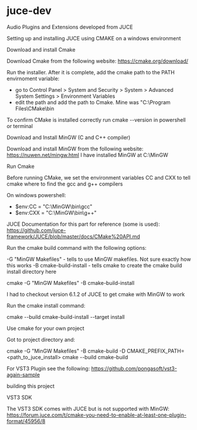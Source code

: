 # juce-dev
Audio Plugins and Extensions developed from JUCE


Setting up and installing JUCE using CMAKE on a windows environment

Download and install Cmake

Download Cmake from the following website:
https://cmake.org/download/

Run the installer. After it is complete, add the cmake path to the PATH envirnoment variable:

- go to Control Panel > System and Security > System > Advanced System Settings > Environment Variables
- edit the path and add the path to Cmake. Mine was "C:\Program Files\CMake\bin

To confirm CMake is installed correctly run cmake --version in powershell or terminal

Download and Install MinGW (C and C++ compiler)

Download and install MinGW from the following website: https://nuwen.net/mingw.html
I have installed MinGW at C:\MinGW


Run Cmake

Before running CMake, we set the environment variables CC and CXX to tell cmake where to find the gcc and g++ compilers

On windows powershell:
- $env:CC = "C:\MinGW\bin\gcc"
- $env:CXX = "C:\MinGW\bin\g++"

JUCE Documentation for this part for reference (some is used): https://github.com/juce-framework/JUCE/blob/master/docs/CMake%20API.md

Run the cmake build command with the following options:

-G "MinGW Makefiles" - tells to use MinGW makefiles. Not sure exactly how this works
-B cmake-build-install - tells cmake to create the cmake build install directory here

cmake -G "MinGW Makefiles" -B cmake-build-install

I had to checkout version 6.1.2 of JUCE to get cmake with MinGW to work

Run the cmake install command:

cmake --build cmake-build-install --target install

Use cmake for your own project

Got to project directory and:

cmake -G "MinGW Makefiles" -B cmake-build -D CMAKE_PREFIX_PATH=<path_to_juce_install>
cmake --build cmake-build

For VST3 Plugin see the following:
https://github.com/pongasoft/vst3-again-sample

building this project

VST3 SDK

The VST3 SDK comes with JUCE but is not supported with MinGW: https://forum.juce.com/t/cmake-you-need-to-enable-at-least-one-plugin-format/45956/8